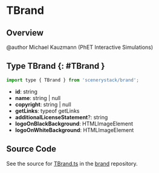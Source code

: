 # TBrand

## Overview

@author Michael Kauzmann (PhET Interactive Simulations)

## Type TBrand {: #TBrand }


```js
import type { TBrand } from 'scenerystack/brand';
```
- **id**: <span style="color: hsla(calc(var(--md-hue) + 180deg),80%,40%,1);">string</span>
- **name**: <span style="color: hsla(calc(var(--md-hue) + 180deg),80%,40%,1);">string</span> | <span style="color: hsla(calc(var(--md-hue) + 180deg),80%,40%,1);">null</span>
- **copyright**: <span style="color: hsla(calc(var(--md-hue) + 180deg),80%,40%,1);">string</span> | <span style="color: hsla(calc(var(--md-hue) + 180deg),80%,40%,1);">null</span>
- **getLinks**: typeof getLinks
- **additionalLicenseStatement**?: <span style="color: hsla(calc(var(--md-hue) + 180deg),80%,40%,1);">string</span>
- **logoOnBlackBackground**: HTMLImageElement
- **logoOnWhiteBackground**: HTMLImageElement




## Source Code

See the source for [TBrand.ts](https://github.com/phetsims/brand/blob/main/js/TBrand.ts) in the [brand](https://github.com/phetsims/brand) repository.
